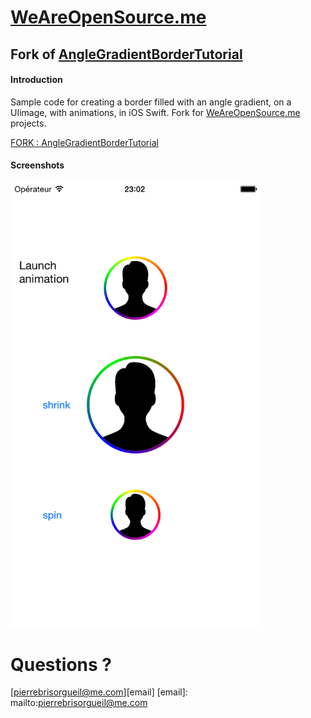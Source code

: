 # [WeAreOpenSource.me](https://github.com/weareopensource) 

## Fork of [AngleGradientBorderTutorial](https://github.com/ianhirschfeld/AngleGradientBorderTutorial)

#### Introduction  

Sample code for creating a border filled with an angle gradient, on a UIimage, with animations, in iOS Swift. Fork for [WeAreOpenSource.me](https://github.com/weareopensource) projects. 

[FORK : AngleGradientBorderTutorial](https://medium.com/@ianhirschfeld/how-to-create-an-angle-gradient-border-in-swift-f4856dde4c90)

#### Screenshots

<img src="https://raw.githubusercontent.com/PierreBrisorgueil/AngleGradientBorderTutorial/master/Screenshots/iOS%20Simulator%20Screen%20Shot%2029%20avr.%202015%2023.02.07.png" width="400px"/>

# Questions ? 

[pierrebrisorgueil@me.com][email]
[email]: mailto:pierrebrisorgueil@me.com

